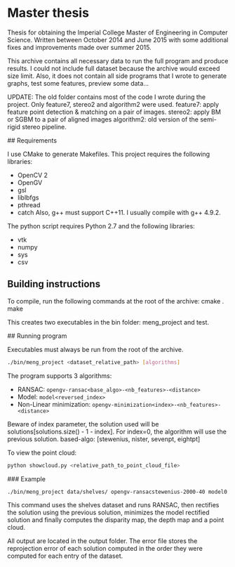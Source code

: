 # Master thesis

Thesis for obtaining the Imperial College Master of Engineering in Computer Science.
Written between October 2014 and June 2015 with some additional fixes and improvements made over summer 2015.

This archive contains all necessary data to run the full program and produce results. I could not include full dataset because the archive would exceed size limit. Also, it does not contain all side programs that I wrote to generate graphs, test some features, preview some data...

UPDATE: The old folder contains most of the code I wrote during the project. Only feature7, stereo2 and algorithm2 were used.
feature7: apply feature point detection & matching on a pair of images.
stereo2: apply BM or SGBM to a pair of aligned images
algorithm2: old version of the semi-rigid stereo pipeline.

## Requirements

I use CMake to generate Makefiles. This project requires the following libraries:
  - OpenCV 2
  - OpenGV
  - gsl
  - liblbfgs
  - pthread
  - catch
Also, g++ must support C++11. I usually compile with g++ 4.9.2.

The python script requires Python 2.7 and the following libraries:
  - vtk
  - numpy
  - sys
  - csv

## Building instructions

To compile, run the following commands at the root of the archive:
cmake .
make

This creates two executables in the bin folder: meng_project and test. 

## Running program

Executables must always be run from the root of the archive.

```sh
./bin/meng_project <dataset_relative_path> [algorithms]
```

The program supports 3 algorithms:
  - RANSAC: `opengv-ransac<base_algo>-<nb_features>-<distance>`
  - Model: `model<reversed_index>`
  - Non-Linear minimization: `opengv-minimization<index>-<nb_features>-<distance>`

Beware of index parameter, the solution used will be solutions[solutions.size() - 1 - index]. For index=0, the algorithm will use the previous solution.
based-algo: [stewenius, nister, sevenpt, eightpt]

To view the point cloud:

```sh
python showcloud.py <relative_path_to_point_cloud_file>
```

### Example

```sh
./bin/meng_project data/shelves/ opengv-ransacstewenius-2000-40 model0 opengv-minimization0-2000-45
```

This command uses the shelves dataset and runs RANSAC, then rectifies the solution using the previous solution, minimizes the model rectified solution and finally computes the disparity map, the depth map and a point cloud.

All output are located in the output folder. The error file stores the reprojection error of each solution computed in the order they were computed for each entry of the dataset.
